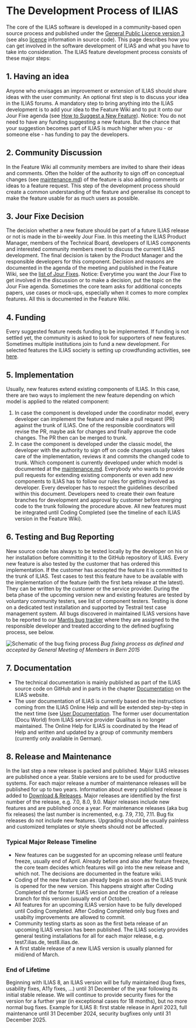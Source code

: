 # The Development Process of ILIAS

The core of the ILIAS software is developed in a community-based open source process and published under the [General Public Licence version 3](https://www.gnu.org/licenses/gpl-3.0.html) (see also [licence](https://github.com/ILIAS-eLearning/ILIAS/blob/trunk/LICENSE) information in source code). This page describes how you can get involved in the software development of ILIAS and what you have to take into consideration. The ILIAS feature development process consists of these major steps:

## 1. Having an idea
Anyone who envisages an improvement or extension of ILIAS should share ideas with the user community. An optional first step is to discuss your idea in the ILIAS forums. A mandatory step to bring anything into the ILIAS development is to add your idea to the Feature Wiki and to put it onto our Jour Fixe agenda (see [How to Suggest a New Feature](https://docu.ilias.de/goto_docu_wiki_wpage_788_1357.html)).
Notice: You do not need to have any funding suggesting a new feature. But the chance that your suggestion becomes part of ILIAS is much higher when you - or someone else - has funding to pay the developers.

## 2. Community Discussion
In the Feature Wiki all community members are invited to share their ideas and comments. Often the holder of the authority to sign off on conceptual changes (see [maintenance.md](https://github.com/ILIAS-eLearning/ILIAS/blob/trunk/docs/development/maintenance.md)) of the feature is also adding comments or ideas to a feature request. This step of the development process should create a common understanding of the feature and generalise its concept to make the feature usable for as much users as possible.

## 3. Jour Fixe Decision
The decision whether a new feature should be part of a future ILIAS release or not is made in the bi-weekly Jour Fixe. In this meeting the ILIAS Product Manager, members of the Technical Board, developers of ILIAS components and interested community members meet to discuss the current ILIAS development. The final decision is taken by the Product Manager and the responsible developers for this component. Decision and reasons are documented in the agenda of the meeting and published in the Feature Wiki, see the [list of Jour Fixes](https://docu.ilias.de/goto_docu_wiki_wpage_391_1357.html).
Notice: Everytime you want the Jour Fixe to get involved in the discussion or to make a decision, put the topic on the Jour Fixe agenda. Sometimes the core team asks for additional concepts papers, use cases or mock-ups, especially when it comes to more complex features. All this is documented in the Feature Wiki.

## 4. Funding
Every suggested feature needs funding to be implemented. If funding is not settled yet, the community is asked to look for supporters of new features. Sometimes multiple institutions join to fund a new development. For selected features the ILIAS society is setting up crowdfunding activities, see [here](https://docu.ilias.de/goto_docu_cat_3110.html).

## 5. Implementation
Usually, new features extend existing components of ILIAS. In this case, there are two ways to implement the new feature depending on which model is applied to the related component:

1. In case the component is developed under the coordinator model, every developer can implement the feature and make a pull request (PR) against the trunk of ILIAS. One of the responsible coordinators will revise the PR, maybe ask for changes and finally approve the code changes. The PR then can be merged to trunk.
2. In case the component is developed under the classic model, the developer with the authority to sign off on code changes usually takes care of the implementation, reviews it and commits the changed code to trunk.
   Which component is currently developed under which model is documented at the [maintenance.md](https://github.com/ILIAS-eLearning/ILIAS/blob/trunk/docs/development/maintenance.md).
   Everybody who wants to provide pull requests for extending existing components or even add new components to ILIAS has to follow our rules for getting involved as developer. Every developer has to respect the guidelines described within this document.
   Developers need to create their own feature branches for development and approval by customer before merging code to the trunk following the procedure above. All new features must be integrated until Coding Completed (see the timeline of each ILIAS version in the Feature Wiki).

## 6. Testing and Bug Reporting
New source code has always to be tested locally by the developer on his or her installation before committing it to the GitHub repository of ILIAS. Every new feature is also tested by the customer that has ordered this implementation. If the customer has accepted the feature it is committed to the trunk of ILIAS.
Test cases to test this feature have to be available with the implementation of the feature (with the first beta release at the latest). They can be written by the customer or the service provider. During the beta phase of the upcoming version new and existing features are tested by voluntary community testers, see list of component testers. Testing is done on a dedicated test installation and supported by Testrail test case management system.
All bugs discovered in maintained ILIAS versions have to be reported to our [Mantis bug tracker](https://mantis.ilias.de) where they are assigned to the responsible developer and treated according to the defined bugfixing process, see below.

![Schematic of the bug fixing process](https://files.ilias.de/images/bug_fixing_process.png)
*Bug fixing process as defined and accepted by General Meeting of Members in Bern 2015*

## 7. Documentation
- The technical documentation is mainly published as part of the ILIAS source code on GitHub and in parts in the chapter [Documentation](https://docu.ilias.de/goto_docu_cat_582.html) on the ILIAS website.
- The user documentation of ILIAS is currently based on the instructions coming from the ILIAS Online Help and will be extended step-by-step in the next time (see [User Documentation](https://docu.ilias.de/goto_docu_cat_581.html). The former user documentation (Docu World) from ILIAS service provider Qualitus is no longer maintained. The Online Help for ILIAS is coordinated by the Head of Help and written and updated by a group of community members (currently only available in German).

## 8. Release and Maintenance
In the last step a new release is packed and published. Major ILIAS releases are published once a year. Stable versions are to be used for productive systems. For each major release a number of maintenance releases will be published for up to two years. Information about every published release is added to [Download & Releases](https://docu.ilias.de/goto_docu_lm_35.html).
Major releases are identified by the first number of the release, e.g. 7.0, 8.0, 9.0. Major releases include new features and are published once a year.
For maintenance releases (aka bug fix releases) the last number is incremented, e.g. 7.9, 7.10, 7.11. Bug fix releases do not include new features. Upgrading should be usually painless and customized templates or style sheets should not be affected.

### Typical Major Release Timeline
- New features can be suggested for an upcoming release until feature freeze, usually end of April. Already before and also after feature freeze, the core team decides which features will go into the new release and which not. The decisions are documented in the feature wiki.
- Coding of the new feature can already begin as soon as the ILIAS trunk is opened for the new version. This happens straight after Coding Completed of the former ILIAS version and the creation of a release branch for this version (usually end of October).
- All features for an upcoming ILIAS version have to be fully developed until Coding Completed. After Coding Completed only bug fixes and usabilty improvements are allowed to commit.
- Community testing starts as soon as the first beta release of an upcoming ILIAS version has been published. The ILIAS society provides general testing installations for all for each major release, e.g. test7.ilias.de, test8.ilias.de.
- A first stable release of a new ILIAS version is usually planned for mid/end of March.

### End of Lifetime

Beginning with ILIAS 8, an ILIAS version will be fully maintained (bug fixes, usability fixes, A11y fixes, ...) until 31 December of the year following its initial stable release. We will continue to provide security fixes for the version for a further year (in exceptional cases for 18 months), but no more normal bug fixes. Example for ILIAS 8: first stable release in April 2023, full maintenance until 31 December 2024, security bugfixes only until 31 December 2025.
